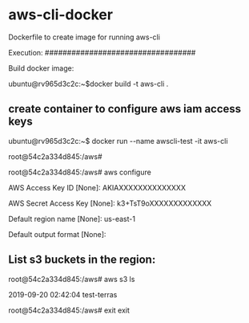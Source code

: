 # aws-cli-docker
Dockerfile to create image for running aws-cli

Execution:
##################################

Build docker image: 

ubuntu@rv965d3c2c:~$docker build -t aws-cli .

create container to configure aws iam access keys
----------------------------------------------------------

ubuntu@rv965d3c2c:~$ docker run --name awscli-test -it aws-cli

root@54c2a334d845:/aws#


root@54c2a334d845:/aws# aws configure

AWS Access Key ID [None]: AKIAXXXXXXXXXXXXXX

AWS Secret Access Key [None]: k3+TsT9oXXXXXXXXXXXXX

Default region name [None]: us-east-1

Default output format [None]:

List s3 buckets in the region:
----------------------------------------

root@54c2a334d845:/aws# aws s3 ls

2019-09-20 02:42:04 test-terras

root@54c2a334d845:/aws# exit
exit

